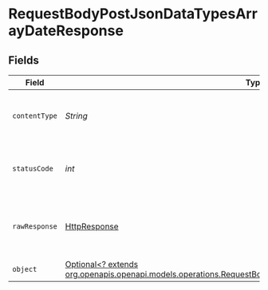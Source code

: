 # RequestBodyPostJsonDataTypesArrayDateResponse


## Fields

| Field                                                                                                                                                                                        | Type                                                                                                                                                                                         | Required                                                                                                                                                                                     | Description                                                                                                                                                                                  |
| -------------------------------------------------------------------------------------------------------------------------------------------------------------------------------------------- | -------------------------------------------------------------------------------------------------------------------------------------------------------------------------------------------- | -------------------------------------------------------------------------------------------------------------------------------------------------------------------------------------------- | -------------------------------------------------------------------------------------------------------------------------------------------------------------------------------------------- |
| `contentType`                                                                                                                                                                                | *String*                                                                                                                                                                                     | :heavy_check_mark:                                                                                                                                                                           | HTTP response content type for this operation                                                                                                                                                |
| `statusCode`                                                                                                                                                                                 | *int*                                                                                                                                                                                        | :heavy_check_mark:                                                                                                                                                                           | HTTP response status code for this operation                                                                                                                                                 |
| `rawResponse`                                                                                                                                                                                | [HttpResponse<InputStream>](https://docs.oracle.com/en/java/javase/11/docs/api/java.net.http/java/net/http/HttpResponse.html)                                                                | :heavy_check_mark:                                                                                                                                                                           | Raw HTTP response; suitable for custom response parsing                                                                                                                                      |
| `object`                                                                                                                                                                                     | [Optional<? extends org.openapis.openapi.models.operations.RequestBodyPostJsonDataTypesArrayDateResponseBody>](../../models/operations/RequestBodyPostJsonDataTypesArrayDateResponseBody.md) | :heavy_minus_sign:                                                                                                                                                                           | OK                                                                                                                                                                                           |